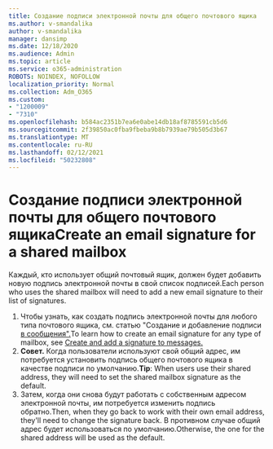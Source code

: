 ```yaml
---
title: Создание подписи электронной почты для общего почтового ящика
ms.author: v-smandalika
author: v-smandalika
manager: dansimp
ms.date: 12/18/2020
ms.audience: Admin
ms.topic: article
ms.service: o365-administration
ROBOTS: NOINDEX, NOFOLLOW
localization_priority: Normal
ms.collection: Adm_O365
ms.custom:
- "1200009"
- "7310"
ms.openlocfilehash: b584ac2351b7ea6e0abe14db18af8785591cb5d6
ms.sourcegitcommit: 2f39850ac0fba9fbeba9b8b7939ae79b505d3b67
ms.translationtype: MT
ms.contentlocale: ru-RU
ms.lasthandoff: 02/12/2021
ms.locfileid: "50232808"
---
```

# <a name="create-an-email-signature-for-a-shared-mailbox"></a><span data-ttu-id="b6659-102">Создание подписи электронной почты для общего почтового ящика</span><span class="sxs-lookup"><span data-stu-id="b6659-102">Create an email signature for a shared mailbox</span></span>

<span data-ttu-id="b6659-103">Каждый, кто использует общий почтовый ящик, должен будет добавить новую подпись электронной почты в свой список подписей.</span><span class="sxs-lookup"><span data-stu-id="b6659-103">Each person who uses the shared mailbox will need to add a new email signature to their list of signatures.</span></span>

1. <span data-ttu-id="b6659-104">Чтобы узнать, как создать подпись электронной почты для любого типа почтового ящика, см. статью "Создание и добавление подписи [в сообщения".](https://support.office.com/article/8ee5d4f4-68fd-464a-a1c1-0e1c80bb27f2)</span><span class="sxs-lookup"><span data-stu-id="b6659-104">To learn how to create an email signature for any type of mailbox, see [Create and add a signature to messages.](https://support.office.com/article/8ee5d4f4-68fd-464a-a1c1-0e1c80bb27f2)</span></span>
2. <span data-ttu-id="b6659-105">**Совет.** Когда пользователи используют свой общий адрес, им потребуется установить подпись общего почтового ящика в качестве подписи по умолчанию.</span><span class="sxs-lookup"><span data-stu-id="b6659-105">**Tip**: When users use their shared address, they will need to set the shared mailbox signature as the default.</span></span>
3. <span data-ttu-id="b6659-106">Затем, когда они снова будут работать с собственным адресом электронной почты, им потребуется изменить подпись обратно.</span><span class="sxs-lookup"><span data-stu-id="b6659-106">Then, when they go back to work with their own email address, they'll need to change the signature back.</span></span> <span data-ttu-id="b6659-107">В противном случае общий адрес будет использоваться по умолчанию.</span><span class="sxs-lookup"><span data-stu-id="b6659-107">Otherwise, the one for the shared address will be used as the default.</span></span>